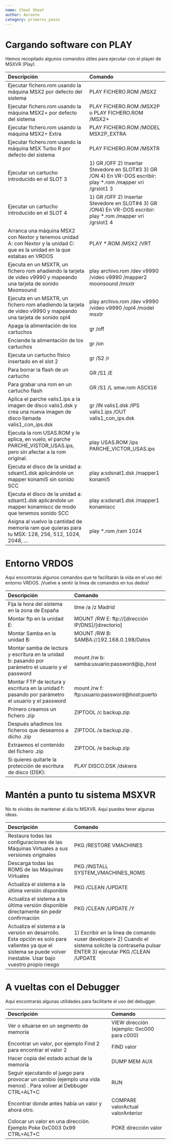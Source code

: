 ```yaml
---
name: Cheat Sheet
author: Aorante
category: primeros_pasos
---
```

# Cargando software con PLAY
Hemos recopilado algunos comandos útiles para ejecutar con el player de MSXVR (Play).

|  Descripción | Comando |
|:-------------|:--------|
| Ejecutar fichero.rom usando la máquina MSX2 por defecto del sistema | PLAY FICHERO.ROM /MSX2 |
| Ejecutar fichero.rom usando la máquina MSX2+ por defecto del sistema | PLAY FICHERO.ROM /MSX2P o PLAY FICHERO.ROM /MSX2+ | 
| Ejecutar fichero.rom usando la máquina MSX2+ Extra | PLAY FICHERO.ROM /MODEL MSX2P_EXTRA |
| Ejecutar fichero.rom usando la máquina MSX Turbo R por defecto del sistema | PLAY FICHERO.ROM /MSXTR |
| Ejecutar un cartucho introducido en el SLOT 3	| 1) GR /OFF 2) Insertar Stevedore en SLOT#3 3) GR /ON 4) En VR-DOS escribir: play *.rom /mapper vri /grslot1 3 |
| Ejecutar un cartucho introducido en el SLOT 4	| 1) GR /OFF 2) Insertar Stevedore en SLOT#4 3) GR /ON4) En VR-DOS escribir: play *.rom /mapper vri /grslot1 4 |
| Arranca una máquina MSX2 con Nextor y tenemos unidad A: con Nextor y la unidad C: que es la unidad en la que estabas en VRDOS	| PLAY *.ROM /MSX2 /VRT |
| Ejecuta en un MSXTR, un fichero rom añadiendo la tarjeta de video v9990 y mapeando una tarjeta de sonido Moonsound | play archivo.rom /dev v9990 /video v9990 /mapper2 moonsound /msxtr |
| Ejecuta en un MSXTR, un fichero rom añadiendo la tarjeta de video v9990 y mapeando una tarjeta de sonido opl4	| play archivo.rom /dev v9990 /video v9990 /opl4 /model msxtr |
| Apaga la alimentación de los cartuchos | gr /off |
| Enciende la alimentación de los cartuchos	| gr /on |
| Ejecuta un cartucho físico insertado en el slot 2	| gr /S2 /r |
| Para borrar la flash de un cartucho | GR /S1 /E |
| Para grabar una rom en un cartucho flash | GR /S1 /L smw.rom ASCII16 |
| Aplica el parche valis1.ips a la imagen de disco valis1.dsk y crea una nueva imagen de disco llamada valis1_con_ips.dsk | gr /IN valis1.dsk /IPS valis1.ips /OUT valis1_con_ips.dsk |
| Ejecuta la rom USAS.ROM y le aplica, en vuelo, el parche PARCHE_VISTOR_USAS.ips, pero sin afectar a la rom original. | play USAS.ROM /ips PARCHE_VICTOR_USAS.ips |
| Ejecuta el disco de la unidad a: sdsant1.dsk aplicándole un mapper konami5 sin sonido SCC	| play a:sdsnat1.dsk /mapper1 konami5 |
| Ejecuta el disco de la unidad a: sdsant1.dsk aplicándole un mapper konamiscc de modo que tenemos sonido SCC | play a:sdsnat1.dsk /mapper1 konamiscc |
| Asigna al vuelvo la cantidad de memoria ram que quieras para tu MSX: 128, 256, 512, 1024, 2048, …	| play *.rom /ram 1024 |

# Entorno VRDOS
Aquí encontrarás algunos comandos que te facilitarán la vida en el uso del entorno VRDOS. ¡Vuelve a sentir la línea de comandos en tus dedos!

|  Descripción | Comando |
|:-------------|:--------|
| Fija la hora del sistema en la zona de España	| time /a /z Madrid |
| Montar ftp en la unidad E: | MOUNT /RW E: ftp://[dirección IP/DNS]/[directorio] |
| Montar Samba en la unidad B: | MOUNT /RW B: SAMBA://192.168.0.198/Datos |
| Montar samba de lectura y escritura en la unidad b: pasando por parámetro el usuario y el password | mount /rw b: samba:usuario:password@ip_host |
| Montar FTP de lectura y escritura en la unidad f: pasando por parámetro el usuario y el password | mount /rw f: ftp:usuario:password@host:puerto |
| Primero creamos un fichero .zip | ZIPTOOL /c backup.zip |
| Después añadimos los ficheros que deseamos a dicho .zip | ZIPTOOL /a backup.zip *.* |
| Extraemos el contenido del fichero .zip | ZIPTOOL /e backup.zip |
| Si quieres quitarle la protección de escritura de disco (DSK): | PLAY DISCO.DSK /dskwra |

# Mantén a punto tu sistema MSXVR
No te olvides de mantener al día tu MSXVR. Aquí puedes tener algunas ideas.

|  Descripción | Comando |
|:-------------|:--------|
| Restaura todas las configuraciones de las Máquinas Virtuales a sus versiones originales | PKG /RESTORE VMACHINES |
| Descarga todas las ROMS de las Máquinas Virtuales | PKG /INSTALL SYSTEM_VMACHINES_ROMS |
| Actualiza el sistema a la última versión disponible | PKG /CLEAN /UPDATE |
| Actualiza el sistema a la última versión disponible directamente sin pedir confirmación | PKG /CLEAN /UPDATE /Y |
| Actualiza el sistema a la versión en desarrollo. Esta opción es solo para valientes ya que el sistema se puede volver inestable. Usar bajo vuestro propio riesgo	| 1) Escribir en la línea de comando «user developer» 2) Cuando el sistema solicite la contraseña pulsar ENTER 3) ejecutar PKG /CLEAN /UPDATE |

# A vueltas con el Debugger
Aquí encontrarás algunas utilidades para facilitarte el uso del debugger.

|  Descripción | Comando |
|:-------------|:--------|
| Ver o situarse en un segmento de memoria | VIEW dirección (ejemplo: 0xc000 para c000) |
| Encontrar un valor, por ejemplo Find 2 para encontrar el valor 2 | FIND valor |
| Hacer copia del estado actual de la memoria | DUMP MEM AUX |
| Seguir ejecutando el juego para provocar un cambio (ejemplo una vida menos) . Para volver al Debbuger CTRL+ALT+C	| RUN |
| Encontrar donde antes había un valor y ahora otro. | COMPARE valorActual valorAnterior |
| Colocar un valor en una dirección. Ejemplo Poke 0xC003 0x99 CTRL+ALT+C | POKE dirección valor |